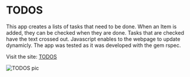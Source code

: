 # TODOS

This app creates a lists of tasks that need to be done. When an Item is added, they can be checked when they are done. Tasks that are checked have the text crossed out. Javascript enables to the webpage to update dynamicly. The app was tested as it was developed with the gem rspec.

Visit the site: [TODOS](https://todoster-philip-cox.herokuapp.com/)

![TODOS pic](https://philipcox.netlify.app/todoster.png)